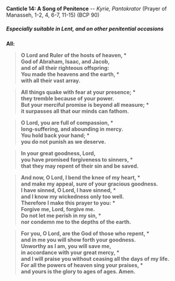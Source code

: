 **Canticle 14: A Song of Penitence** -- _Kyrie, Pantokrator_ (Prayer of Manasseh, 1-2, 4, 6-7, 11-15) (BCP 90)
##### Especially suitable in Lent, and on other penitential occasions

**All:**
> **O Lord and Ruler of the hosts of heaven, *  
God of Abraham, Isaac, and Jacob,  
and of all their righteous offspring:  
You made the heavens and the earth, *  
with all their vast array.**

> **All things quake with fear at your presence; *  
they tremble because of your power.  
But your merciful promise is beyond all measure; *  
it surpasses all that our minds can fathom.**

> **O Lord, you are full of compassion, *  
long-suffering, and abounding in mercy.  
You hold back your hand; *  
you do not punish as we deserve.**

> **In your great goodness, Lord,  
you have promised forgiveness to sinners, *  
that they may repent of their sin and be saved.**

> **And now, O Lord, I bend the knee of my heart, *  
and make my appeal, sure of your gracious goodness.  
I have sinned, O Lord, I have sinned, *  
and I know my wickedness only too well.  
Therefore I make this prayer to you: *  
Forgive me, Lord, forgive me.  
Do not let me perish in my sin, *  
nor condemn me to the depths of the earth.**

> **For you, O Lord, are the God of those who repent, *  
and in me you will show forth your goodness.  
Unworthy as I am, you will save me,  
in accordance with your great mercy, *  
and I will praise you without ceasing all the days of my life.  
For all the powers of heaven sing your praises, *  
and yours is the glory to ages of ages. Amen.**
